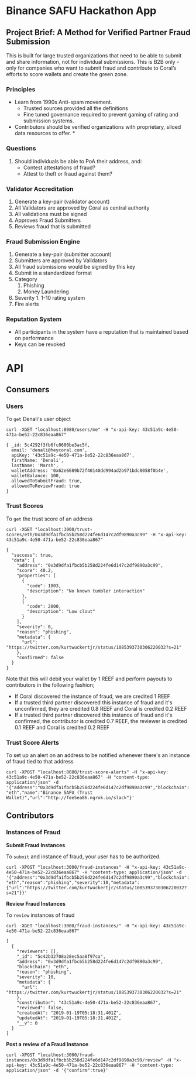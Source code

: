 # Binance SAFU Hackathon App

## Project Brief: A Method for Verified Partner Fraud Submission

This is built for large trusted organizations that need to be able to submit and share information, not for individual submissions. This is B2B only - only for companies who want to submit fraud and contribute to Coral’s efforts to score wallets and create the green zone.

### Principles
* Learn from 1990s Anti-spam movement.
  * Trusted sources provided all the definitions
  * Fine tuned governance required to prevent gaming of rating and submission systems.
* Contributors should be verified organizations with proprietary, siloed data resources to offer.
  *

### Questions
1. Should individuals be able to PoA their address, and:
   * Contest attestations of fraud?
   * Attest to theft or fraud against them?


### Validator Accreditation
1. Generate a key-pair (validator account)
  1. All Validators are approved by Coral as central authority
  2. All validations must be signed
2. Approves Fraud Submitters
3. Reviews fraud that is submitted

### Fraud Submission Engine
1. Generate a key-pair (submitter account)
  1. Submitters are approved by Validators
  2. All fraud submissions would be signed by this key
2. Submit in a standardized format
  1. Category
      1. Phishing
      2. Money Laundering
  2. Severity
    1. 1-10 rating system
3. Fire alerts

### Reputation System
* All participants in the system have a reputation that is maintained based on performance
* Keys can be revoked


# API

## Consumers

### Users

To `get` Denali's user object

`curl -XGET "localhost:8080/users/me" -H "x-api-key: 43c51a9c-4e50-471a-be52-22c836eaa867"`


```
{ _id: 5c4292f3fb6fc0600be3ac5f,
  email: 'denali@heycoral.com',
  apiKey: '43c51a9c-4e50-471a-be52-22c836eaa867',
  firstName: 'Denali',
  lastName: 'Marsh',
  walletAddress: '0x62e6689b72f40140dd994ad2b971bdc8058f0b4e',
  walletBalance: 100,
  allowedToSubmitFraud: true,
  allowedToReviewFraud: true
}
```

### Trust Scores

To `get` the trust score of an address

`curl -XGET "localhost:3000/trust-scores/eth/0x3d9dfa1fbcb5b258d224fe6d147c2df9890a3c99" -H "x-api-key: 43c51a9c-4e50-471a-be52-22c836eaa867"`

```
{
  "success": true,
  "data": {
    "address": "0x3d9dfa1fbcb5b258d224fe6d147c2df9890a3c99",
    "score": 40.2,
    "properties": [
      {
        "code": 1003,
        "description": "No known tumbler interaction"
      },
      {
        "code": 2000,
        "description": "Low clout"
      }
    ],
    "severity": 0,
    "reason": "phishing",
    "metadata": {
      "url": "https://twitter.com/kurtwuckertjr/status/1085393730306220032?s=21"
    },
    "confirmed": false
  }
}
```

Note that this will debit your wallet by 1 REEF and perform payouts to contributors in the following fashion;

* If Coral discovered the instance of fraud, we are credited 1 REEF
* If a trusted third partner discovered this instance of fraud and it's unconfirmed, they are credited 0.8 REEF and Coral is credited 0.2 REEF
* If a trusted third partner discovered this instance of fraud and it's confirmed, the contributor is credited 0.7 REEF, the reviewer is credited 0.1 REEF and Coral is credited 0.2 REEF

### Trust Score Alerts

To set up an alert on an address to be notified whenever there's an instance of fraud tied to that address

`curl -XPOST "localhost:8080/trust-score-alerts" -H "x-api-key: 43c51a9c-4e50-471a-be52-22c836eaa867" -H "content-type: application/json" -d '{"address":"0x3d9dfa1fbcb5b258d224fe6d147c2df9890a3c99","blockchain":"eth","name":"Binance SAFU (Trust Wallet)","url":"http://fee5ea86.ngrok.io/slack"}'`

## Contributors

### Instances of Fraud

**Submit Fraud Instances**

To `submit` and instance of fraud, your user has to be authorized.

`curl -XPOST "localhost:3000/fraud-instances" -H "x-api-key: 43c51a9c-4e50-471a-be52-22c836eaa867" -H "content-type: application/json" -d '{"address":"0x3d9dfa1fbcb5b258d224fe6d147c2df9890a3c99","blockchain":"eth","reason":"phishing","severity":10,"metadata":{"url":"https://twitter.com/kurtwuckertjr/status/1085393730306220032?s=21"}}'`

**Review Fraud Instances**

To `review` instances of fraud

`curl -XGET "localhost:3000/fraud-instances/" -H "x-api-key: 43c51a9c-4e50-471a-be52-22c836eaa867"`

```
[
  {
    "reviewers": [],
    "_id": "5c42b32708a28ec5aa8f97ca",
    "address": "0x3d9dfa1fbcb5b258d224fe6d147c2df9890a3c99",
    "blockchain": "eth",
    "reason": "phishing",
    "severity": 10,
    "metadata": {
      "url": "https://twitter.com/kurtwuckertjr/status/1085393730306220032?s=21"
    },
    "constributor": "43c51a9c-4e50-471a-be52-22c836eaa867",
    "reviewed": false,
    "createdAt": "2019-01-19T05:18:31.401Z",
    "updatedAt": "2019-01-19T05:18:31.401Z",
    "__v": 0
  }
]
```

**Post a review of a Fraud Instance**

`curl -XPOST "localhost:3000/fraud-instances/0x3d9dfa1fbcb5b258d224fe6d147c2df9890a3c99/review" -H "x-api-key: 43c51a9c-4e50-471a-be52-22c836eaa867" -H "content-type: application/json" -d '{"confirm":true}'`
